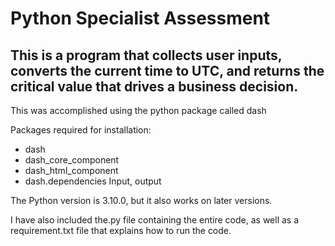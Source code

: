 # Python Specialist Assessment

## This is a program that collects user inputs, converts the current time to UTC, and returns the critical value that drives a business decision.
This was accomplished using the python package called dash

Packages required for installation:
- dash 
- dash_core_component
- dash_html_component
- dash.dependencies Input, output

The Python version is 3.10.0, but it also works on later versions.

I have also included the.py file containing the entire code, as well as a requirement.txt file that explains how to run the code.
